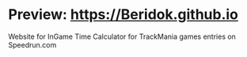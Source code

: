 # Preview: https://Beridok.github.io
Website for InGame Time Calculator for TrackMania games entries on Speedrun.com
